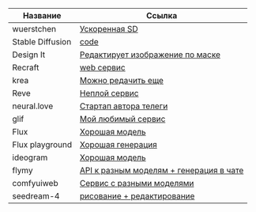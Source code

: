 

| Название | Ссылка |
| ------ | ------ |
|wuerstchen|[Ускоренная SD](https://github.com/dome272/wuerstchen/)|
|Stable Diffusion|[code](https://github.com/CompVis/stable-diffusion)|
|Design It|[Редактирует изображение по маске](https://github.com/design-edit/DesignEdit)|
|Recraft|[web сервис](https://www.recraft.ai/project/7c5965f4-f2eb-4273-8c15-01311a77654c)|
|krea|[Можно редачить еще](https://www.krea.ai/apps/image/flux)|
|Reve|[Неплой сервис](https://preview.reve.art/app)|
|neural.love|[Стартап автора телеги](https://neural.love/)|
|glif|[Мой любимый сервис](https://glif.app/glifs)|
|Flux|[Хорошая модель](https://www.basedlabs.ai/signin)|
|Flux playground|[Хорошая генерация](https://playground.bfl.ai/image/generate)|
|ideogram|[Хорошая модель](https://ideogram.ai/t/explore)|
|flymy|[API к разным моделям + генерация в чате](https://app.flymy.ai/chat)|
|comfyuiweb|[Сервис с разными моделями](https://comfyuiweb.com/ru)|
|seedream-4|[рисование + редактирование](https://seedream-4.ai/ai-image/seedream-4)|
